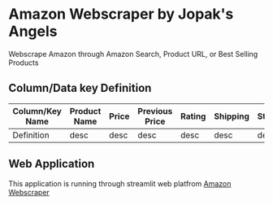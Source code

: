 # Amazon Webscraper by Jopak's Angels
Webscrape Amazon through Amazon Search, Product URL, or Best Selling Products

## Column/Data key Definition
| Column/Key Name | Product Name | Price | Previous Price | Rating | Shipping | Stock | Coupon |
| --- | --- | --- | --- | --- | --- | --- | --- | 
| Definition | desc | desc | desc | desc | desc | desc | desc | 

## Web Application
This application is running through streamlit web platfrom
[Amazon Webscraper](https://streamlit.io/)

